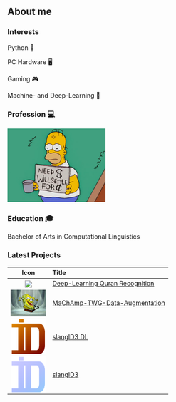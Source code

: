 ## About me
### Interests
Python 🐍

PC Hardware 🖥️

Gaming 🎮

Machine- and Deep-Learning 🤖


### Profession 💻
<img src='https://raw.githubusercontent.com/m4cit/m4cit/main/Homer%20begging.png' width="220">


### Education 🎓
Bachelor of Arts in Computational Linguistics

### Latest Projects
 
|        Icon        |        Title       |
|:------------------:|:-------------------|
|<img src='https://raw.githubusercontent.com/m4cit/Deep-Learning-Quran-Recognition/main/gallery/icon.png' align="center" width="80">|[Deep-Learning Quran Recognition](https://github.com/m4cit/Deep-Learning-Quran-Recognition)
|<img src='https://raw.githubusercontent.com/m4cit/m4cit/main/Crazy%20Spongebob.png' align="center" width="80">|[MaChAmp-TWG-Data-Augmentation](https://github.com/m4cit/MaChAmp-TWG-Data-Augmentation)
|<img src='https://raw.githubusercontent.com/m4cit/slangID3_DL/main/misc/gallery/slangID3_dl_icon.png' align="center" width="80">|[slangID3 DL](https://github.com/m4cit/slangID3_DL)
|<img src='https://raw.githubusercontent.com/m4cit/slangID3/main/misc/gallery/slangID3_icon.png' align="center" width="80">|[slangID3](https://github.com/m4cit/slangID3)|
